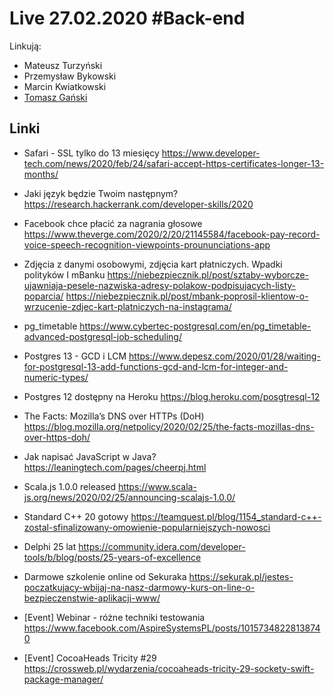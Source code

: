 # Live 27.02.2020 #Back-end

Linkują:

- Mateusz Turzyński
- Przemysław Bykowski
- Marcin Kwiatkowski
- [Tomasz Gański](https://www.linkedin.com/in/tomaszganski)

## Linki

- Safari - SSL tylko do 13 miesięcy
  https://www.developer-tech.com/news/2020/feb/24/safari-accept-https-certificates-longer-13-months/

- Jaki język będzie Twoim następnym?
  https://research.hackerrank.com/developer-skills/2020

- Facebook chce płacić za nagrania głosowe
  https://www.theverge.com/2020/2/20/21145584/facebook-pay-record-voice-speech-recognition-viewpoints-proununciations-app

- Zdjęcia z danymi osobowymi, zdjęcia kart płatniczych. Wpadki polityków I mBanku
  https://niebezpiecznik.pl/post/sztaby-wyborcze-ujawniaja-pesele-nazwiska-adresy-polakow-podpisujacych-listy-poparcia/
  https://niebezpiecznik.pl/post/mbank-poprosil-klientow-o-wrzucenie-zdjec-kart-platniczych-na-instagrama/

- pg_timetable
  https://www.cybertec-postgresql.com/en/pg_timetable-advanced-postgresql-job-scheduling/

- Postgres 13 - GCD i LCM
  https://www.depesz.com/2020/01/28/waiting-for-postgresql-13-add-functions-gcd-and-lcm-for-integer-and-numeric-types/

- Postgres 12 dostępny na Heroku
  https://blog.heroku.com/posgtresql-12

- The Facts: Mozilla’s DNS over HTTPs (DoH)
  https://blog.mozilla.org/netpolicy/2020/02/25/the-facts-mozillas-dns-over-https-doh/

- Jak napisać JavaScript w Java?
  https://leaningtech.com/pages/cheerpj.html

- Scala.js 1.0.0 released
  https://www.scala-js.org/news/2020/02/25/announcing-scalajs-1.0.0/

- Standard C++ 20 gotowy
  https://teamquest.pl/blog/1154_standard-c++-zostal-sfinalizowany-omowienie-popularniejszych-nowosci

- Delphi 25 lat
  https://community.idera.com/developer-tools/b/blog/posts/25-years-of-excellence

- Darmowe szkolenie online od Sekuraka
  https://sekurak.pl/jestes-poczatkujacy-wbijaj-na-nasz-darmowy-kurs-on-line-o-bezpieczenstwie-aplikacji-www/

- [Event] Webinar - różne techniki testowania
  https://www.facebook.com/AspireSystemsPL/posts/10157348228138740

- [Event] CocoaHeads Tricity #29
  https://crossweb.pl/wydarzenia/cocoaheads-tricity-29-sockety-swift-package-manager/
